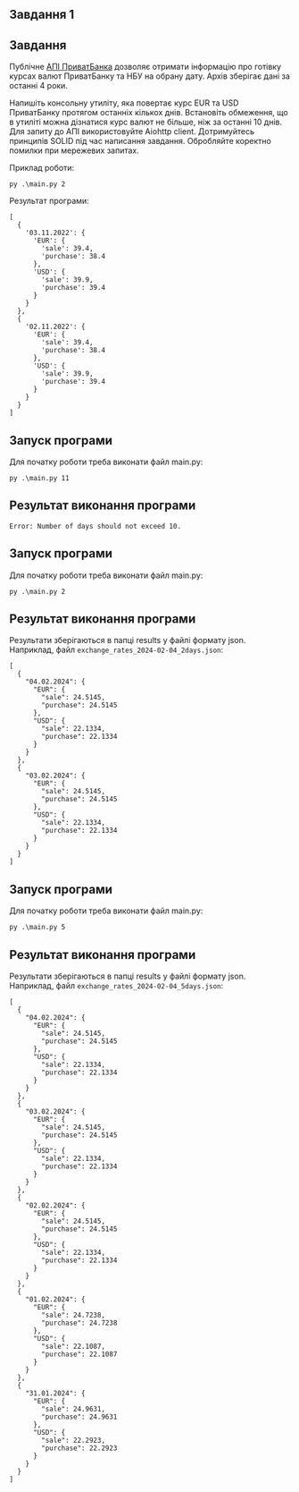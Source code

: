 ## Завдання 1

## Завдання

Публічне [АПІ ПриватБанка](https://api.privatbank.ua/#p24/exchangeArchive) дозволяє отримати інформацію про готівку курсах валют ПриватБанку та НБУ на обрану дату. Архів зберігає дані за останні 4 роки.

Напишіть консольну утиліту, яка повертає курс EUR та USD ПриватБанку протягом останніх кількох днів. Встановіть обмеження, що в утиліті можна дізнатися курс валют не більше, ніж за останні 10 днів. Для запиту до АПІ використовуйте Aiohttp client. Дотримуйтесь принципів SOLID під час написання завдання. Обробляйте коректно помилки при мережевих запитах.

Приклад роботи:
```
py .\main.py 2
```
Результат програми: 
```
[
  {
    '03.11.2022': {
      'EUR': {
        'sale': 39.4,
        'purchase': 38.4
      },
      'USD': {
        'sale': 39.9,
        'purchase': 39.4
      }
    }
  },
  {
    '02.11.2022': {
      'EUR': {
        'sale': 39.4,
        'purchase': 38.4
      },
      'USD': {
        'sale': 39.9,
        'purchase': 39.4
      }
    }
  }
]
```

## Запуск програми

Для початку роботи треба виконати файл main.py:
```
py .\main.py 11
```

## Результат виконання програми 

```Error: Number of days should not exceed 10.```

## Запуск програми

Для початку роботи треба виконати файл main.py:
```
py .\main.py 2
```

## Результат виконання програми 

Результати зберігаються в папці results у файлі формату json. Наприклад, файл ```exchange_rates_2024-02-04_2days.json```:  
```
[
  {
    "04.02.2024": {
      "EUR": {
        "sale": 24.5145,
        "purchase": 24.5145
      },
      "USD": {
        "sale": 22.1334,
        "purchase": 22.1334
      }
    }
  },
  {
    "03.02.2024": {
      "EUR": {
        "sale": 24.5145,
        "purchase": 24.5145
      },
      "USD": {
        "sale": 22.1334,
        "purchase": 22.1334
      }
    }
  }
]
```

## Запуск програми

Для початку роботи треба виконати файл main.py:
```
py .\main.py 5
```

## Результат виконання програми 

Результати зберігаються в папці results у файлі формату json. Наприклад, файл ```exchange_rates_2024-02-04_5days.json```: 
```
[
  {
    "04.02.2024": {
      "EUR": {
        "sale": 24.5145,
        "purchase": 24.5145
      },
      "USD": {
        "sale": 22.1334,
        "purchase": 22.1334
      }
    }
  },
  {
    "03.02.2024": {
      "EUR": {
        "sale": 24.5145,
        "purchase": 24.5145
      },
      "USD": {
        "sale": 22.1334,
        "purchase": 22.1334
      }
    }
  },
  {
    "02.02.2024": {
      "EUR": {
        "sale": 24.5145,
        "purchase": 24.5145
      },
      "USD": {
        "sale": 22.1334,
        "purchase": 22.1334
      }
    }
  },
  {
    "01.02.2024": {
      "EUR": {
        "sale": 24.7238,
        "purchase": 24.7238
      },
      "USD": {
        "sale": 22.1087,
        "purchase": 22.1087
      }
    }
  },
  {
    "31.01.2024": {
      "EUR": {
        "sale": 24.9631,
        "purchase": 24.9631
      },
      "USD": {
        "sale": 22.2923,
        "purchase": 22.2923
      }
    }
  }
]
```